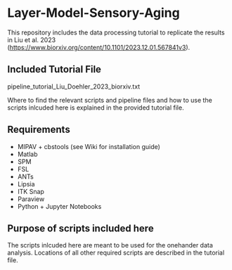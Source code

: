 # Layer-Model-Sensory-Aging
This repository includes the data processing tutorial to replicate the results in Liu et al. 2023 (https://www.biorxiv.org/content/10.1101/2023.12.01.567841v3).

## Included Tutorial File
pipeline_tutorial_Liu_Doehler_2023_biorxiv.txt

Where to find the relevant scripts and pipeline files and how to use the scripts inlcuded here is explained in the provided tutorial file.

## Requirements
- MIPAV + cbstools (see Wiki for installation guide)
- Matlab
- SPM
- FSL 
- ANTs
- Lipsia
- ITK Snap
- Paraview
- Python + Jupyter Notebooks

## Purpose of scripts included here
The scripts inlcuded here are meant to be used for the onehander data analysis. Locations of all other required scripts are described in the tutorial file.


